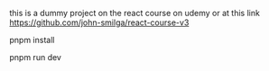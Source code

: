 this is a dummy project on the react course on udemy or at this link https://github.com/john-smilga/react-course-v3

pnpm install

pnpm run dev
